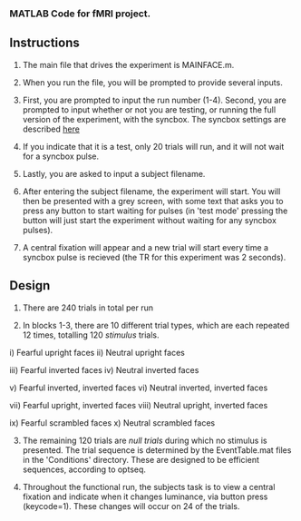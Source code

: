 ### MATLAB Code for fMRI project.

## Instructions

1. The main file that drives the experiment is MAINFACE.m.

2. When you run the file, you will be prompted to provide several inputs.

3. First, you are prompted to input the run number (1-4). Second, you are prompted to input whether or not you are testing, or running the full version of the experiment, with the syncbox. The syncbox settings are described [here](#Syncbox)

4. If you indicate that it is a test, only 20 trials will run, and it will not wait for a syncbox pulse.

5. Lastly, you are asked to input a subject filename.

6. After entering the subject filename, the experiment will start. You will then be presented with a grey screen, with some text that asks you to press any button to start waiting for pulses (in 'test mode' pressing the button will just start the experiment without waiting for any syncbox pulses).

7. A central fixation will appear and a new trial will start every time a syncbox pulse is recieved (the TR for this experiment was 2 seconds).

## Design

1. There are 240 trials in total per run

2. In blocks 1-3, there are 10 different trial types, which are each repeated 12 times, totalling 120 *stimulus* trials.

i) Fearful upright faces
ii) Neutral upright faces

iii) Fearful inverted faces
iv) Neutral inverted faces

v) Fearful inverted, inverted faces
vi) Neutral inverted, inverted faces

vii) Fearful upright, inverted faces
viii) Neutral upright, inverted faces

ix) Fearful scrambled faces
x) Neutral scrambled faces

3. The remaining 120 trials are *null trials* during which no stimulus is presented. The trial sequence is determined by the EventTable.mat files in the 'Conditions' directory. These are designed to be efficient sequences, according to optseq.

4. Throughout the functional run, the subjects task is to view a central fixation and indicate when it changes luminance, via button press (keycode=1). These changes will occur on 24 of the trials.


<a id='Syncbox'></a>


